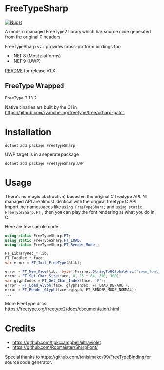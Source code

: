 # FreeTypeSharp
[![Nuget](https://img.shields.io/nuget/v/FreeTypeSharp)](https://www.nuget.org/packages/FreeTypeSharp/)

A modern managed FreeType2 library which has source code generated from the original C headers.

FreeTypeSharp v2+ provides cross-platform bindings for:

- .NET 8 (Most platforms)
- .NET 9 (UWP)

[README](https://github.com/ryancheung/FreeTypeSharp/tree/v1) for release v1.X

## FreeType Wrapped

FreeType 2.13.2

Native binaries are built by the CI in https://github.com/ryancheung/freetype/tree/csharp-patch

# Installation

`dotnet add package FreeTypeSharp`

UWP target is in a seperate package

`dotnet add package FreeTypeSharp.UWP`

# Usage

There's no magic(abstraction) based on the original C freetype API. All managed API are almost identical with the original freetype C API.  
Import the namespaces like `using FreeTypeSharp;` and `using static FreeTypeSharp.FT;`, then you can play the font rendering as what you do in C.

Here are few sample code:
```csharp
using static FreeTypeSharp.FT;
using static FreeTypeSharp.FT_LOAD;
using static FreeTypeSharp.FT_Render_Mode_;

FT_LibraryRec_* lib;
FT_FaceRec_* face;
var error = FT_Init_FreeType(&lib);

error = FT_New_Face(lib, (byte*)Marshal.StringToHGlobalAnsi("some_font_name.ttf"), 0, &face);
error = FT_Set_Char_Size(face, 0, 16 * 64, 300, 300);
var glyphIndex = FT_Get_Char_Index(face, 'F');
error = FT_Load_Glyph(face, glyphIndex, FT_LOAD_DEFAULT);
error = FT_Render_Glyph(face->glyph, FT_RENDER_MODE_NORMAL);
...
```

More FreeType docs: https://freetype.org/freetype2/docs/documentation.html

# Credits

- https://github.com/tlgkccampbell/ultraviolet
- https://github.com/Robmaister/SharpFont/

Special thanks to https://github.com/tonisimakov99/FreeTypeBinding for source code generator.
